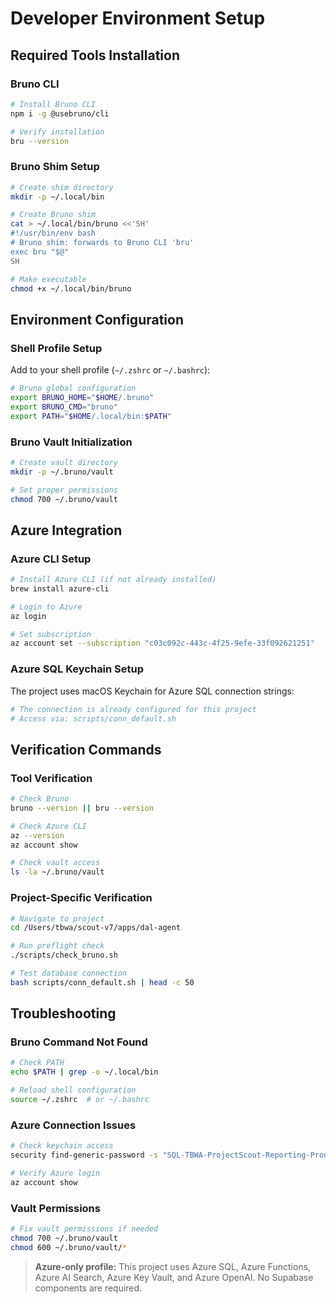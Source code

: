 # Developer Environment Setup

## Required Tools Installation

### Bruno CLI
```sh
# Install Bruno CLI
npm i -g @usebruno/cli

# Verify installation
bru --version
```

### Bruno Shim Setup
```sh
# Create shim directory
mkdir -p ~/.local/bin

# Create Bruno shim
cat > ~/.local/bin/bruno <<'SH'
#!/usr/bin/env bash
# Bruno shim: forwards to Bruno CLI 'bru'
exec bru "$@"
SH

# Make executable
chmod +x ~/.local/bin/bruno
```

## Environment Configuration

### Shell Profile Setup
Add to your shell profile (`~/.zshrc` or `~/.bashrc`):

```sh
# Bruno global configuration
export BRUNO_HOME="$HOME/.bruno"
export BRUNO_CMD="bruno"
export PATH="$HOME/.local/bin:$PATH"
```

### Bruno Vault Initialization
```sh
# Create vault directory
mkdir -p ~/.bruno/vault

# Set proper permissions
chmod 700 ~/.bruno/vault
```

## Azure Integration

### Azure CLI Setup
```sh
# Install Azure CLI (if not already installed)
brew install azure-cli

# Login to Azure
az login

# Set subscription
az account set --subscription "c03c092c-443c-4f25-9efe-33f092621251"
```

### Azure SQL Keychain Setup
The project uses macOS Keychain for Azure SQL connection strings:

```sh
# The connection is already configured for this project
# Access via: scripts/conn_default.sh
```

## Verification Commands

### Tool Verification
```sh
# Check Bruno
bruno --version || bru --version

# Check Azure CLI
az --version
az account show

# Check vault access
ls -la ~/.bruno/vault
```

### Project-Specific Verification
```sh
# Navigate to project
cd /Users/tbwa/scout-v7/apps/dal-agent

# Run preflight check
./scripts/check_bruno.sh

# Test database connection
bash scripts/conn_default.sh | head -c 50
```

## Troubleshooting

### Bruno Command Not Found
```sh
# Check PATH
echo $PATH | grep -o ~/.local/bin

# Reload shell configuration
source ~/.zshrc  # or ~/.bashrc
```

### Azure Connection Issues
```sh
# Check keychain access
security find-generic-password -s "SQL-TBWA-ProjectScout-Reporting-Prod"

# Verify Azure login
az account show
```

### Vault Permissions
```sh
# Fix vault permissions if needed
chmod 700 ~/.bruno/vault
chmod 600 ~/.bruno/vault/*
```

> **Azure-only profile:** This project uses Azure SQL, Azure Functions, Azure AI Search, Azure Key Vault, and Azure OpenAI. No Supabase components are required.